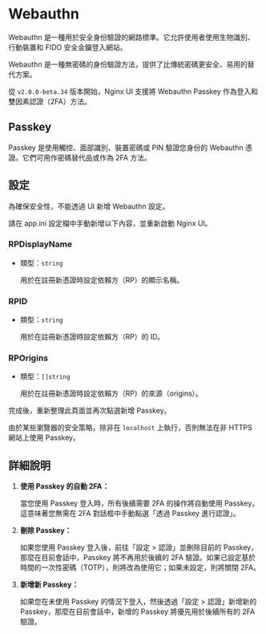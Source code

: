 # Webauthn

Webauthn 是一種用於安全身份驗證的網路標準。它允許使用者使用生物識別、行動裝置和 FIDO 安全金鑰登入網站。

Webauthn 是一種無密碼的身份驗證方法，提供了比傳統密碼更安全、易用的替代方案。

從 `v2.0.0-beta.34` 版本開始，Nginx UI 支援將 Webauthn Passkey 作為登入和雙因素認證（2FA）方法。

## Passkey

Passkey 是使用觸控、面部識別、裝置密碼或 PIN 驗證您身份的 Webauthn 憑證。它們可用作密碼替代品或作為 2FA 方法。

## 設定

為確保安全性，不能透過 UI 新增 Webauthn 設定。

請在 app.ini 設定檔中手動新增以下內容，並重新啟動 Nginx UI。

### RPDisplayName

- 類型：`string`

  用於在註冊新憑證時設定依賴方（RP）的顯示名稱。

### RPID

- 類型：`string`

  用於在註冊新憑證時設定依賴方（RP）的 ID。

### RPOrigins

- 類型：`[]string`

  用於在註冊新憑證時設定依賴方（RP）的來源（origins）。

完成後，重新整理此頁面並再次點選新增 Passkey。

由於某些瀏覽器的安全策略，除非在 `localhost` 上執行，否則無法在非 HTTPS 網站上使用 Passkey。

## 詳細說明

1. **使用 Passkey 的自動 2FA：**

   當您使用 Passkey 登入時，所有後續需要 2FA 的操作將自動使用 Passkey。這意味著您無需在 2FA 對話框中手動點選「透過 Passkey 進行認證」。

2. **刪除 Passkey：**

   如果您使用 Passkey 登入後，前往「設定 > 認證」並刪除目前的 Passkey，那麼在目前會話中，Passkey 將不再用於後續的 2FA 驗證。如果已設定基於時間的一次性密碼（TOTP），則將改為使用它；如果未設定，則將關閉 2FA。

3. **新增新 Passkey：**

   如果您在未使用 Passkey 的情況下登入，然後透過「設定 > 認證」新增新的 Passkey，那麼在目前會話中，新增的 Passkey 將優先用於後續所有的 2FA 驗證。
